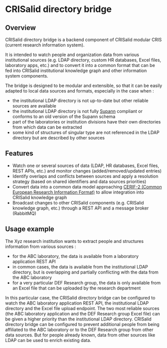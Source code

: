 # CRISalid directory bridge

## Overview 

CRISalid directory bridge is a backend component of CRISalid modular CRIS (current research information system).

It is intended to watch people and organization data from various institutional sources (e.g. LDAP directory, custom HR databases, 
Excel files, laboratory apps, etc.)
and to convert it into a common format that can be fed into CRISalid institutional knowledge graph and other information system components.

The bridge is designed to be modular and extensible, so that it can be easily adapted to local data sources and formats, 
especially in the case when :
- the institutional LDAP directory is not up-to-date but other reliable sources are available
- the institutional LDAP directory is not fully [Supann](https://services.renater.fr/documentation/supann/index) compliant or conforms to an old version of the Supann schema
- part of the laboratories or institution divisions have their own directories from which data can be extracted
- some kind of structures of singular type are not referenced in the LDAP directory but are described by other sources

## Features

- Watch one or several sources of data (LDAP, HR databases, Excel files, REST APIs, etc.) and monitor changes (added/removed/updated entries)
- Identify overlaps and conflicts between sources and apply a resolution strategy (based on shared identifiers and data sources priorities)
- Convert data into a common data model approaching [CERIF-2 (Common European Research Information Format)](https://github.com/EuroCRIS/CERIF-Core) to allow integration into CRISalid knowledge graph
- Broadcast changes to other CRISalid components (e.g. CRISalid knowledge graph, etc.) through a REST API and a message broker (RabbitMQ)

## Usage example
The Xyz research institution wants to extract people and structures information from various sources :
- for the ABC laboratory, the data is available from a laboratory application REST API
- in common cases, the data is available from the institutional LDAP directory, but is overlapping and partially conflicting with the data from the ABC laboratory
- for a very particular DEF Research group, the data is only available from an Excel file that can be uploaded by the research department

In this particular case, the CRISalid directory bridge can be configured to watch the ABC laboratory application REST API, the institutional LDAP directory and the Excel file upload endpoint.
The two most reliable sources (the ABC laboratory application and the DEF Research group Excel file) can be given a higher priority than the institutional LDAP directory.
CRISalid directory bridge can be configured to prevent additional people from being affiliated to the ABC laboratory or to the DEF Research group from other data sources.
But for people already known, data from other sources like LDAP can be used to enrich existing data.